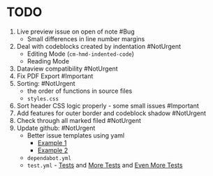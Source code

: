 # TODO

1. Live preview issue on open of note #Bug
    - Small differences in line number margins
2. Deal with codeblocks created by indentation #NotUrgent
    - Editing Mode (`cm-hmd-indented-code`)
    - Reading Mode
3. Dataview compatibility #NotUrgent
4. Fix PDF Export #Important
5. Sorting: #NotUrgent
    - the order of functions in source files
    - `styles.css`
6. Sort header CSS logic properly - some small issues #Important
7. Add features for outer border and codeblock shadow #NotUrgent
8. Check through all marked filed #NotUrgent
9. Update github: #NotUrgent
    - Better issue templates using yaml
      - [Example 1](https://github.com/javalent/admonitions/tree/main/.github/ISSUE_TEMPLATE)
      - [Example 2](https://github.com/obsidian-tasks-group/obsidian-tasks/tree/main/.github/ISSUE_TEMPLATE)
    - `dependabot.yml`
    - `test.yml` - [Tests](https://github.com/tgrosinger/advanced-tables-obsidian/blob/main/.github/workflows/main.yml) and [More Tests](https://github.com/chhoumann/quickadd/blob/master/.github/workflows/test.yml) and [Even More Tests](https://github.com/obsidian-tasks-group/obsidian-tasks/blob/main/.github/workflows/verify.yml)
